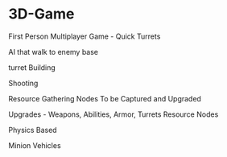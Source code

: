 # 3D-Game

First Person Multiplayer Game - Quick Turrets

AI that walk to enemy base

turret Building

Shooting

Resource Gathering Nodes To be Captured and Upgraded

Upgrades - Weapons, Abilities, Armor, Turrets Resource Nodes

Physics Based

Minion Vehicles
